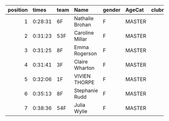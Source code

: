 |   position | times   | team   | Name            | gender   | AgeCat   |   clubnumber | Club name             | Website                                    |   finishPosition |
|-----------:|:--------|:-------|:----------------|:---------|:---------|-------------:|:----------------------|:-------------------------------------------|-----------------:|
|          1 | 0:28:31 | 6F     | Nathalie Brohan | F        | MASTER   |            6 | Cambuslang Harriers   | https://cambuslangharriers.org/            |               37 |
|          2 | 0:31:23 | 53F    | Caroline Millar | F        | MASTER   |           53 | Troon Tortoises       | http://troontortoises.co.uk                |               66 |
|          3 | 0:31:25 | 8F     | Emma Rogerson   | F        | MASTER   |            8 | Bellahouston Harriers | http://www.bellahoustonharriers.co.uk/     |               67 |
|          4 | 0:31:41 | 3F     | Claire Wharton  | F        | MASTER   |            3 | Bellahouston RR       | https://www.bellahoustonroadrunners.co.uk/ |               69 |
|          5 | 0:32:06 | 1F     | VIVIEN THORPE   | F        | MASTER   |            1 | East Kilbride AC      | http://www.ekac.org.uk/                    |               73 |
|          6 | 0:35:13 | 8F     | Stephanie Rudd  | F        | MASTER   |            8 | Bellahouston Harriers | http://www.bellahoustonharriers.co.uk/     |               89 |
|          7 | 0:38:36 | 54F    | Julia Wylie     | F        | MASTER   |           54 | VP-Glasgow            | https://www.vp-glasgow.com                 |               97 |